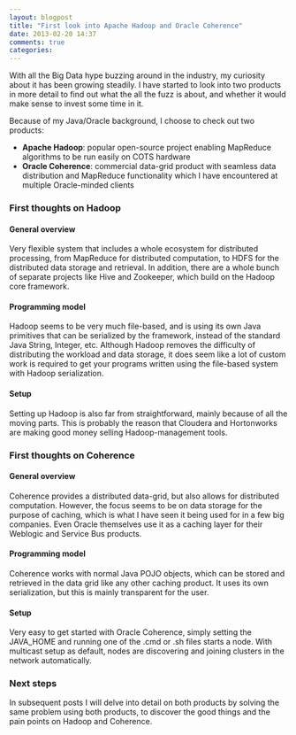 ```yaml
---
layout: blogpost
title: "First look into Apache Hadoop and Oracle Coherence"
date: 2013-02-20 14:37
comments: true
categories: 
---
```

With all the Big Data hype buzzing around in the industry, my curiosity about it has been growing steadily. I have started to look into two products in more detail to find out what the all the fuzz is about, and whether it would make sense to invest some time in it.

Because of my Java/Oracle background, I choose to check out two products:
* **Apache Hadoop**: popular open-source project enabling MapReduce algorithms to be run easily on COTS hardware
* **Oracle Coherence**: commercial data-grid product with seamless data distribution and MapReduce functionality which I have encountered at multiple Oracle-minded clients

### First thoughts on Hadoop

#### General overview
Very flexible system that includes a whole ecosystem for distributed processing, from MapReduce for distributed computation, to HDFS for the distributed data storage and retrieval. In addition, there are a whole bunch of separate projects like Hive and Zookeeper, which build on the Hadoop core framework. 

#### Programming model
Hadoop seems to be very much file-based, and is using its own Java primitives that can be serialized by the framework, instead of the standard Java String, Integer, etc. Although Hadoop removes the difficulty of distributing the workload and data storage, it does seem like a lot of custom work is required to get your programs written using the file-based system with Hadoop serialization. 

#### Setup
Setting up Hadoop is also far from straightforward, mainly because of all the moving parts. This is probably the reason that Cloudera and Hortonworks are making good money selling Hadoop-management tools.

### First thoughts on Coherence

#### General overview
Coherence provides a distributed data-grid, but also allows for distributed computation. However, the focus seems to be on data storage for the purpose of caching, which is what I have seen it being used for in a few big companies. Even Oracle themselves use it as a caching layer for their Weblogic and Service Bus products.

#### Programming model
Coherence works with normal Java POJO objects, which can be stored and retrieved in the data grid like any other caching product. It uses its own serialization, but this is mainly transparent for the user. 

#### Setup
Very easy to get started with Oracle Coherence, simply setting the JAVA_HOME and running one of the .cmd or .sh files starts a node. With multicast setup as default, nodes are discovering and joining clusters in the network automatically.

### Next steps
In subsequent posts I will delve into detail on both products by solving the same problem using both products, to discover the good things and the pain points on Hadoop and Coherence. 

